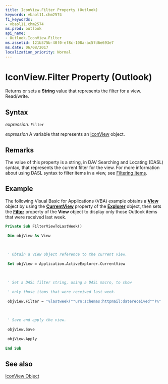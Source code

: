 ```yaml
---
title: IconView.Filter Property (Outlook)
keywords: vbaol11.chm2574
f1_keywords:
- vbaol11.chm2574
ms.prod: outlook
api_name:
- Outlook.IconView.Filter
ms.assetid: 121b375b-40f0-ef8c-108a-ac57d6e693e7
ms.date: 06/08/2017
localization_priority: Normal
---
```



# IconView.Filter Property (Outlook)

Returns or sets a  **String** value that represents the filter for a view. Read/write.


## Syntax

_expression_. `Filter`

_expression_ A variable that represents an [IconView](./Outlook.IconView.md) object.


## Remarks

The value of this property is a string, in DAV Searching and Locating (DASL) syntax, that represents the current filter for the view. For more information about using DASL syntax to filter items in a view, see [Filtering Items](../outlook/How-to/Search-and-Filter/filtering-items.md).


## Example

The following Visual Basic for Applications (VBA) example obtains a  **[View](Outlook.View.md)** object by using the **[CurrentView](Outlook.Explorer.CurrentView.md)** property of the **[Explorer](Outlook.Explorer.md)** object, then sets the **[Filter](Outlook.View.Filter.md)** property of the **View** object to display only those Outlook items that were received last week.


```vb
Private Sub FilterViewToLastWeek() 
 
 Dim objView As View 
 
 
 
 ' Obtain a View object reference to the current view. 
 
 Set objView = Application.ActiveExplorer.CurrentView 
 
 
 
 ' Set a DASL filter string, using a DASL macro, to show 
 
 ' only those items that were received last week. 
 
 objView.Filter = "%lastweek(""urn:schemas:httpmail:datereceived"")%" 
 
 
 
 ' Save and apply the view. 
 
 objView.Save 
 
 objView.Apply 
 
End Sub
```


## See also


[IconView Object](Outlook.IconView.md)

